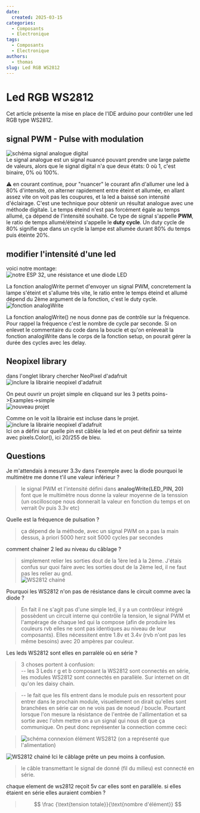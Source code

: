 ```yaml
---
date:
  created: 2025-03-15
categories:
  - Composants
  - Electronique
tags:
  - Composants
  - Electronique
authors:
  - thomas
slug: Led RGB WS2812
---
```


# Led RGB WS2812

Cet article présente la mise en place de l'IDE arduino pour contrôler une led RGB type WS2812.  

<!-- more -->

## signal PWM - Pulse with modulation  
![schéma signal analogue digital](mkdocs/signal_analogue_digital.jpg)  
Le signal analogue est un signal nuancé pouvant prendre une large palette de valeurs, alors que le signal digital n'a que deux états: 0 où 1, c'est binaire, 0% où 100%.    


⚠️ en courant continue, pour "nuancer" le courant afin d'allumer une led à 80% d'intensité, on alterner rapidement entre éteint et allumée, en allant assez vite on voit pas les coupures, et la led a baissé son intensité d'éclairage. C'est une technique pour obtenir un résultat analogue avec une méthode digitale. Le temps éteind n'est pas forcément égale au temps allumé, ça dépend de l'intensité souhaité. Ce type de signal s'appelle **PWM**, le ratio de temps allumé/éteind s'appelle le **duty cycle**. Un duty cycle de 80% signifie que dans un cycle la lampe est allumée durant 80% du temps puis éteinte 20%.

## modifier l'intensité d'une led
voici notre montage:  
![notre ESP 32, une résistance et une diode LED](mkdocs/ESP32_led_diode.png)  

La fonction analogWrite permet d'envoyer un signal PWM, concretement la lampe s'éteint et s'allume très vite, le ratio entre le temps éteind et allumé dépend du 2ème argument de la fonction, c'est le duty cycle. 
![fonction analogWrite ](mkdocs/PWM_diode_intensite.png)   

La fonction analogWrite() ne nous donne pas de contrôle sur la fréquence.
Pour rappel la fréquence c'est le nombre de cycle par seconde.
Si on enlevet le commentaire du code dans la boucle et qu'on enleveait la fonction analogWrite dans le corps de la fonction setup, on pourait gérer la durée des cycles avec les delay.

## Neopixel library
dans l'onglet library chercher NeoPixel d'adafruit    
![inclure la librairie neopixel d'adafruit](mkdocs/neopixel_library.png)  
  
On peut ouvrir un projet simple en cliquand sur les 3 petits poins->Examples->simple   
![nouveau projet](mkdocs/nouveau_projet.png) 

Comme on le voit la librairie est incluse dans le projet.
![inclure la librairie neopixel d'adafruit](mkdocs/include_adaffruit_neopixel.png)  
Ici on a défini sur quelle pin est câblée la led et on peut définir sa teinte avec pixels.Color(), ici 20/255 de bleu.   

## Questions

Je m'attendais à mesurer 3.3v dans l'exemple avec la diode pourquoi le multimètre me donne t'il une valeur inférieur ?
>le signal PWM et l'intensité défini dans **analogWrite(LED_PIN, 20)** font que le multimètre nous donne la valeur moyenne de la tenssion (un oscilloscope nous donnerait la valeur en fonction du temps et on verrait 0v puis 3.3v etc)  

Quelle est la fréquence de pulsation ?
>ça dépend de la méthode, avec un signal PWM on a pas la main dessus, à priori 5000 herz soit 5000 cycles par secondes 

comment chainer 2 led au niveau du câblage ?  
>simplement relier les sorties dout de la 1ère led à la 2ème. J'étais confus sur quoi faire avec les sorties dout de la 2ème led, il ne faut pas les relier au gnd.   
![WS2812 chainé](mkdocs/WS2812_montage_1.jpg) 
  

Pourquoi les WS2812 n'on pas de résistance dans le circuit comme avec la diode ?
>En fait il ne s'agit pas d'une simple led, il y a un contrôleur intégré possèdent un circuit interne qui contrôle la tension, le signal PWM et l'ampérage de chaque led qui la compose (afin de produire les couleurs rvb elles ne sont pas identiques au niveau de leur composants). Elles nécessitent entre 1.8v et 3.4v (rvb n'ont pas les même besoins) avec 20 ampères par couleur.  

Les leds WS2812 sont elles en parralèle où en série ?
>3 choses portent à confusion:  
-- les 3 Leds r g et b composant la WS2812 sont connectés en série, les modules WS2812 sont connectés en parallèle. Sur internet on dit qu'on les daisy chain.  

>-- le fait que les fils entrent dans le module puis en ressortent pour entrer dans le prochain module, visuellement on dirait qu'elles sont branchées en série car on ne vois pas de noeud / boucle. 
Pourtant lorsque l'on mesure la résistance de l'entrée de l'allimentation et sa sortie avec l'ohm mettre on a un signal qui nous dit que ça communique. On peut donc représenter la connection comme ceci:

>![schéma connexion élément WS2812](mkdocs/schema_connexion_WS2812.png) 
(on a représenté que l'alimentation)

![WS2812 chainé](mkdocs/WS2812_montage_2.jpg) 
Ici le câblage prête un peu moins à confusion.

> le câble transmettant le signal de donné (fil du milieu) est connecté en série.  

chaque element de ws2812 reçoit 5v car elles sont en parallèle. si elles étaient en série elles auraient  combien ? 

>  $$
    \frac {\text{tension totale}}{\text{nombre d'élément}} 
  $$

